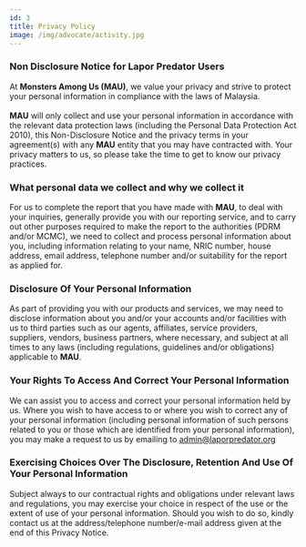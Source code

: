 ```yaml
---
id: 3
title: Privacy Policy
image: /img/advocate/activity.jpg
---
```


### Non Disclosure Notice for Lapor Predator Users

At **Monsters Among Us (MAU)**, we value your privacy and strive to protect your personal information in compliance with the laws of Malaysia.  
<br>
**MAU** will only collect and use your personal information in accordance with the relevant data protection laws (including the Personal Data Protection Act 2010), this Non-Disclosure Notice and the privacy terms in your agreement(s) with any **MAU** entity that you may have contracted with. 
Your privacy matters to us, so please take the time to get to know our privacy practices.

### What personal data we collect and why we collect it

For us to complete the report that you have made with **MAU**, to deal with your inquiries, generally provide you with our reporting service, and to carry out other purposes required to make the report to the authorities (PDRM and/or MCMC), we need to collect and process personal information about you, including information relating to your name, NRIC number, house address, email address, telephone number and/or suitability for the report  as applied for.

### Disclosure Of Your Personal Information 

As part of providing you with our products and services, we may need to disclose information about you and/or your accounts and/or facilities with us to third parties such as our agents, affiliates, service providers, suppliers, vendors, business partners, where necessary, and subject at all times to any laws (including regulations, guidelines and/or obligations) applicable to **MAU**. 

### Your Rights To Access And Correct Your Personal Information 

We can assist you to access and correct your personal information held by us. Where you wish to have access to or where you wish to correct any of your personal information (including personal information of such persons related to you or those which are identified from your personal information), you may make a request to us by emailing to admin@laporpredator.org

### Exercising Choices Over The Disclosure, Retention And Use Of Your Personal Information 

Subject always to our contractual rights and obligations under relevant laws and regulations, you may exercise your choice in respect of the use or the extent of use of your personal information. Should you wish to do so, kindly contact us at the address/telephone number/e-mail address given at the end of this Privacy Notice.
